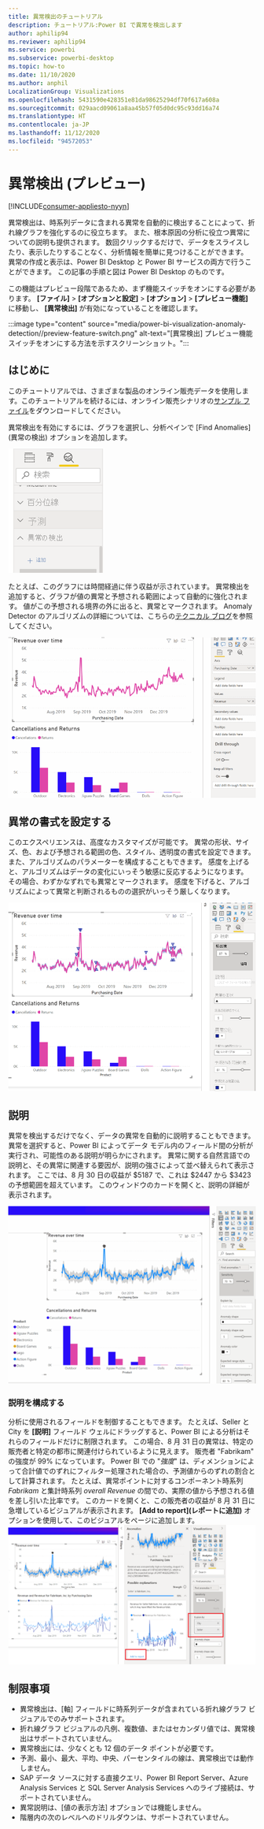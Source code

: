 ```yaml
---
title: 異常検出のチュートリアル
description: チュートリアル:Power BI で異常を検出します
author: aphilip94
ms.reviewer: aphilip94
ms.service: powerbi
ms.subservice: powerbi-desktop
ms.topic: how-to
ms.date: 11/10/2020
ms.author: anphil
LocalizationGroup: Visualizations
ms.openlocfilehash: 5431590e428351e81da98625294df70f617a608a
ms.sourcegitcommit: 029aacd09061a8aa45b57f05d0dc95c93dd16a74
ms.translationtype: HT
ms.contentlocale: ja-JP
ms.lasthandoff: 11/12/2020
ms.locfileid: "94572053"
---
```

# <a name="anomaly-detection-preview"></a>異常検出 (プレビュー)

[!INCLUDE[consumer-appliesto-nyyn](../includes/consumer-appliesto-nyyn.md)]    

異常検出は、時系列データに含まれる異常を自動的に検出することによって、折れ線グラフを強化するのに役立ちます。 また、根本原因の分析に役立つ異常についての説明も提供されます。  数回クリックするだけで、データをスライスしたり、表示したりすることなく、分析情報を簡単に見つけることができます。 異常の作成と表示は、Power BI Desktop と Power BI サービスの両方で行うことができます。 この記事の手順と図は Power BI Desktop のものです。

この機能はプレビュー段階であるため、まず機能スイッチをオンにする必要があります。 **[ファイル]**  >  **[オプションと設定]**  >  **[オプション]**  >  **[プレビュー機能]** に移動し、 **[異常検出]** が有効になっていることを確認します。

:::image type="content" source="media/power-bi-visualization-anomaly-detection//preview-feature-switch.png" alt-text="[異常検出] プレビュー機能スイッチをオンにする方法を示すスクリーンショット。":::
 
## <a name="get-started"></a>はじめに
このチュートリアルでは、さまざまな製品のオンライン販売データを使用します。このチュートリアルを続けるには、オンライン販売シナリオの[サンプル ファイル](https://github.com/microsoft/powerbi-desktop-samples/blob/master/Monthly%20Desktop%20Blog%20Samples/2020/2020SU09%20Blog%20Demo%20-%20September.pbix)をダウンロードしてください。

異常検出を有効にするには、グラフを選択し、分析ペインで [Find Anomalies]\(異常の検出\) オプションを追加します。 

 ![異常検出のエントリ ポイントを示すスクリーンショット](media/power-bi-visualization-anomaly-detection/entry-point.png)

 たとえば、このグラフには時間経過に伴う収益が示されています。 異常検出を追加すると、グラフが値の異常と予想される範囲によって自動的に強化されます。 値がこの予想される境界の外に出ると、異常とマークされます。 Anomaly Detector のアルゴリズムの詳細については、こちらの[テクニカル ブログ](https://techcommunity.microsoft.com/t5/ai-customer-engineering-team/overview-of-sr-cnn-algorithm-in-azure-anomaly-detector/ba-p/982798)を参照してください。

 ![以上の追加方法を示すスクリーンショット](media/power-bi-visualization-anomaly-detection/add-anomalies.gif)
 
## <a name="format-anomalies"></a>異常の書式を設定する

このエクスペリエンスは、高度なカスタマイズが可能です。 異常の形状、サイズ、色、および予想される範囲の色、スタイル、透明度の書式を設定できます。 また、アルゴリズムのパラメーターを構成することもできます。  感度を上げると、アルゴリズムはデータの変化にいっそう敏感に反応するようになります。 その場合、わずかなずれでも異常とマークされます。 感度を下げると、アルゴリズムによって異常と判断されるものの選択がいっそう厳しくなります。

 ![異常の書式の設定方法を示すスクリーンショット](media/power-bi-visualization-anomaly-detection/format-anomalies.png)
 
## <a name="explanations"></a>説明
異常を検出するだけでなく、データの異常を自動的に説明することもできます。 異常を選択すると、Power BI によってデータ モデル内のフィールド間の分析が実行され、可能性のある説明が明らかにされます。 異常に関する自然言語での説明と、その異常に関連する要因が、説明の強さによって並べ替えられて表示されます。 ここでは、8 月 30 日の収益が $5187 で、これは $2447 から $3423 の予想範囲を超えています。 このウィンドウのカードを開くと、説明の詳細が表示されます。

![説明を表示する方法を示すスクリーンショット](media/power-bi-visualization-anomaly-detection/view-explanations.gif)
 
### <a name="configure-explanations"></a>説明を構成する
分析に使用されるフィールドを制御することもできます。 たとえば、Seller と City を **[説明]** フィールド ウェルにドラッグすると、Power BI による分析はそれらのフィールドだけに制限されます。 この場合、8 月 31 日の異常は、特定の販売者と特定の都市に関連付けられているように見えます。 販売者 "Fabrikam" の強度が 99% になっています。 Power BI での "*強度*" は、ディメンションによって合計値でのずれにフィルター処理された場合の、予測値からのずれの割合として計算されます。 たとえば、異常ポイントに対するコンポーネント時系列 *Fabrikam* と集計時系列 *overall Revenue* の間での、実際の値から予想される値を差し引いた比率です。 このカードを開くと、この販売者の収益が 8 月 31 日に急増しているビジュアルが表示されます。 **[Add to report]\(レポートに追加\)** オプションを使用して、このビジュアルをページに追加します。
![説明を構成する方法を示すスクリーンショット](media/power-bi-visualization-anomaly-detection/configure-explanations.png)

## <a name="limitations"></a>制限事項
- 異常検出は、[軸] フィールドに時系列データが含まれている折れ線グラフ ビジュアルでのみサポートされます。
- 折れ線グラフ ビジュアルの凡例、複数値、またはセカンダリ値では、異常検出はサポートされていません。
- 異常検出には、少なくとも 12 個のデータ ポイントが必要です。
- 予測、最小、最大、平均、中央、パーセンタイルの線は、異常検出では動作しません。
- SAP データ ソースに対する直接クエリ、Power BI Report Server、Azure Analysis Services と SQL Server Analysis Services へのライブ接続は、サポートされていません。
- 異常説明は、[値の表示方法] オプションでは機能しません。
- 階層内の次のレベルへのドリルダウンは、サポートされていません。
